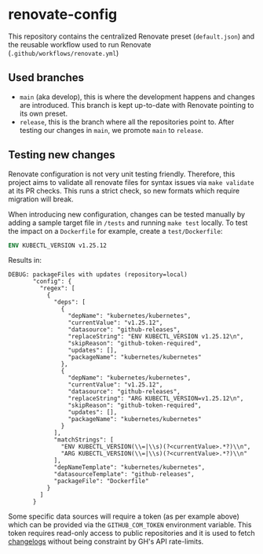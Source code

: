 # renovate-config

This repository contains the centralized Renovate preset (`default.json`) and the reusable workflow used to run Renovate (`.github/workflows/renovate.yml`)

## Used branches

- `main` (aka develop), this is where the development happens and changes are introduced. This branch is kept up-to-date with Renovate pointing to its own preset.
- `release`, this is the branch where all the repositories point to. After testing our changes in `main`, we promote `main` to `release`.

## Testing new changes

Renovate configuration is not very unit testing friendly. Therefore, this project aims to validate all renovate files for syntax issues via `make validate` at its PR checks.
This runs a strict check, so new formats which require migration will break.

When introducing new configuration, changes can be tested manually by adding a sample target file in `/tests` and running `make test` locally. To test the impact on a `Dockerfile` for example, create a `test/Dockerfile`:

```Dockerfile
ENV KUBECTL_VERSION v1.25.12
```

Results in:

```
DEBUG: packageFiles with updates (repository=local)
       "config": {
         "regex": [
           {
             "deps": [
               {
                 "depName": "kubernetes/kubernetes",
                 "currentValue": "v1.25.12",
                 "datasource": "github-releases",
                 "replaceString": "ENV KUBECTL_VERSION v1.25.12\n",
                 "skipReason": "github-token-required",
                 "updates": [],
                 "packageName": "kubernetes/kubernetes"
               },
               {
                 "depName": "kubernetes/kubernetes",
                 "currentValue": "v1.25.12",
                 "datasource": "github-releases",
                 "replaceString": "ARG KUBECTL_VERSION=v1.25.12\n",
                 "skipReason": "github-token-required",
                 "updates": [],
                 "packageName": "kubernetes/kubernetes"
               }
             ],
             "matchStrings": [
               "ENV KUBECTL_VERSION(\\=|\\s)(?<currentValue>.*?)\\n",
               "ARG KUBECTL_VERSION(\\=|\\s)(?<currentValue>.*?)\\n"
             ],
             "depNameTemplate": "kubernetes/kubernetes",
             "datasourceTemplate": "github-releases",
             "packageFile": "Dockerfile"
           }
         ]
       }
```

Some specific data sources will require a token (as per example above) which can be provided via the `GITHUB_COM_TOKEN` environment variable. This token requires read-only access to public repositories and it is used to fetch [changelogs] without being constraint by GH's API rate-limits.

[changelogs]: https://docs.renovatebot.com/getting-started/running/#githubcom-token-for-changelogs
